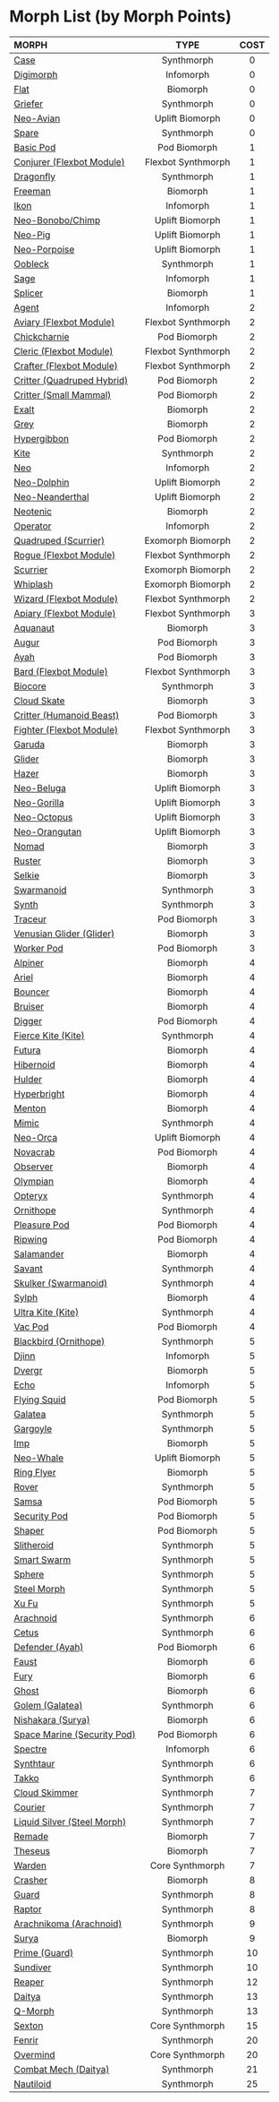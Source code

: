 # Morph List (by Morph Points)

<!--sort-->

| MORPH<!--sort-bysub-->                                                                 |        TYPE        | COST<!--sort-by--> |
| :------------------------------------------------------------------------------------- | :----------------: | :----------------: |
| [Case](../03/05-synthmorphs.md#case)                                                   |     Synthmorph     |         0          |
| [Digimorph](../03/06-infomorphs.md#digimorph)                                          |     Infomorph      |         0          |
| [Flat](../03/01-biomorphs.md#flat)                                                     |      Biomorph      |         0          |
| [Griefer](../03/05-synthmorphs.md#griefer)                                             |     Synthmorph     |         0          |
| [Neo-Avian](../03/02-uplift-biomorphs.md#neo-avian)                                    |  Uplift Biomorph   |         0          |
| [Spare](../03/05-synthmorphs.md#spare)                                                 |     Synthmorph     |         0          |
| [Basic Pod](../03/03-pod-biomorphs.md#basic-pod)                                       |    Pod Biomorph    |         1          |
| [Conjurer (Flexbot Module)](../03/05-synthmorphs.md#conjurer-module)                   | Flexbot Synthmorph |         1          |
| [Dragonfly](../03/05-synthmorphs.md#dragonfly)                                         |     Synthmorph     |         1          |
| [Freeman](../03/01-biomorphs.md#freeman)                                               |      Biomorph      |         1          |
| [Ikon](../03/06-infomorphs.md#ikon)                                                    |     Infomorph      |         1          |
| [Neo-Bonobo/Chimp](../03/02-uplift-biomorphs.md#neo-bonoboneo-chimp)                   |  Uplift Biomorph   |         1          |
| [Neo-Pig](../03/02-uplift-biomorphs.md#neo-pig)                                        |  Uplift Biomorph   |         1          |
| [Neo-Porpoise](../03/02-uplift-biomorphs.md#neo-porpoise)                              |  Uplift Biomorph   |         1          |
| [Oobleck](../03/05-synthmorphs.md#oobleck)                                             |     Synthmorph     |         1          |
| [Sage](../03/06-infomorphs.md#sage)                                                    |     Infomorph      |         1          |
| [Splicer](../03/01-biomorphs.md#splicer)                                               |      Biomorph      |         1          |
| [Agent](../03/06-infomorphs.md#agent)                                                  |     Infomorph      |         2          |
| [Aviary (Flexbot Module)](../03/05-synthmorphs.md#aviary-module)                       | Flexbot Synthmorph |         2          |
| [Chickcharnie](../03/03-pod-biomorphs.md#chickcharnie)                                 |    Pod Biomorph    |         2          |
| [Cleric (Flexbot Module)](../03/05-synthmorphs.md#cleric-module)                       | Flexbot Synthmorph |         2          |
| [Crafter (Flexbot Module)](../03/05-synthmorphs.md#crafter-module)                     | Flexbot Synthmorph |         2          |
| [Critter (Quadruped Hybrid)](../03/03-pod-biomorphs.md#critter-quadruped-hybrid)       |    Pod Biomorph    |         2          |
| [Critter (Small Mammal)](../03/03-pod-biomorphs.md#critter-small-mammal)               |    Pod Biomorph    |         2          |
| [Exalt](../03/01-biomorphs.md#exalt)                                                   |      Biomorph      |         2          |
| [Grey](../03/01-biomorphs.md#grey)                                                     |      Biomorph      |         2          |
| [Hypergibbon](../03/03-pod-biomorphs.md#hypergibbon)                                   |    Pod Biomorph    |         2          |
| [Kite](../03/05-synthmorphs.md#kite)                                                   |     Synthmorph     |         2          |
| [Neo](../03/06-infomorphs.md#neo)                                                      |     Infomorph      |         2          |
| [Neo-Dolphin](../03/02-uplift-biomorphs.md#neo-dolphin)                                |  Uplift Biomorph   |         2          |
| [Neo-Neanderthal](../03/02-uplift-biomorphs.md#neo-neanderthal)                        |  Uplift Biomorph   |         2          |
| [Neotenic](../03/01-biomorphs.md#neotenic)                                             |      Biomorph      |         2          |
| [Operator](../03/06-infomorphs.md#operator)                                            |     Infomorph      |         2          |
| [Quadruped (Scurrier)](../03/04-exomorph-biomorphs.md#quadruped-variant)               | Exomorph Biomorph  |         2          |
| [Rogue (Flexbot Module)](../03/05-synthmorphs.md#rogue-module)                         | Flexbot Synthmorph |         2          |
| [Scurrier](../03/04-exomorph-biomorphs.md#scurrier)                                    | Exomorph Biomorph  |         2          |
| [Whiplash](../03/04-exomorph-biomorphs.md#whiplash)                                    | Exomorph Biomorph  |         2          |
| [Wizard (Flexbot Module)](../03/05-synthmorphs.md#wizard-module)                       | Flexbot Synthmorph |         2          |
| [Apiary (Flexbot Module)](../03/05-synthmorphs.md#apiary-module)                       | Flexbot Synthmorph |         3          |
| [Aquanaut](../03/01-biomorphs.md#aquanaut)                                             |      Biomorph      |         3          |
| [Augur](../03/03-pod-biomorphs.md#augur)                                               |    Pod Biomorph    |         3          |
| [Ayah](../03/03-pod-biomorphs.md#ayah)                                                 |    Pod Biomorph    |         3          |
| [Bard (Flexbot Module)](../03/05-synthmorphs.md#bard-module)                           | Flexbot Synthmorph |         3          |
| [Biocore](../03/05-synthmorphs.md#biocore)                                             |     Synthmorph     |         3          |
| [Cloud Skate](../03/01-biomorphs.md#cloud-skate)                                       |      Biomorph      |         3          |
| [Critter (Humanoid Beast)](../03/03-pod-biomorphs.md#critter-humanoid-mammalian-beast) |    Pod Biomorph    |         3          |
| [Fighter (Flexbot Module)](../03/05-synthmorphs.md#fighter-module)                     | Flexbot Synthmorph |         3          |
| [Garuda](../03/01-biomorphs.md#garuda)                                                 |      Biomorph      |         3          |
| [Glider](../03/01-biomorphs.md#glider)                                                 |      Biomorph      |         3          |
| [Hazer](../03/01-biomorphs.md#hazer)                                                   |      Biomorph      |         3          |
| [Neo-Beluga](../03/02-uplift-biomorphs.md#neo-beluga)                                  |  Uplift Biomorph   |         3          |
| [Neo-Gorilla](../03/02-uplift-biomorphs.md#neo-gorilla)                                |  Uplift Biomorph   |         3          |
| [Neo-Octopus](../03/02-uplift-biomorphs.md#neo-octopus)                                |  Uplift Biomorph   |         3          |
| [Neo-Orangutan](../03/02-uplift-biomorphs.md#neo-orangutan)                            |  Uplift Biomorph   |         3          |
| [Nomad](../03/01-biomorphs.md#nomad)                                                   |      Biomorph      |         3          |
| [Ruster](../03/01-biomorphs.md#ruster)                                                 |      Biomorph      |         3          |
| [Selkie](../03/01-biomorphs.md#selkie)                                                 |      Biomorph      |         3          |
| [Swarmanoid](../03/05-synthmorphs.md#swarmanoid)                                       |     Synthmorph     |         3          |
| [Synth](../03/05-synthmorphs.md#synth)                                                 |     Synthmorph     |         3          |
| [Traceur](../03/03-pod-biomorphs.md#traceur)                                           |    Pod Biomorph    |         3          |
| [Venusian Glider (Glider)](../03/01-biomorphs.md#venusian-glider-variant)              |      Biomorph      |         3          |
| [Worker Pod](../03/03-pod-biomorphs.md#worker-pod)                                     |    Pod Biomorph    |         3          |
| [Alpiner](../03/01-biomorphs.md#alpiner)                                               |      Biomorph      |         4          |
| [Ariel](../03/01-biomorphs.md#ariel)                                                   |      Biomorph      |         4          |
| [Bouncer](../03/01-biomorphs.md#bouncer)                                               |      Biomorph      |         4          |
| [Bruiser](../03/01-biomorphs.md#bruiser)                                               |      Biomorph      |         4          |
| [Digger](../03/03-pod-biomorphs.md#digger)                                             |    Pod Biomorph    |         4          |
| [Fierce Kite (Kite)](../03/05-synthmorphs.md#fierce-kite-variant)                      |     Synthmorph     |         4          |
| [Futura](../03/01-biomorphs.md#futura)                                                 |      Biomorph      |         4          |
| [Hibernoid](../03/01-biomorphs.md#hibernoid)                                           |      Biomorph      |         4          |
| [Hulder](../03/01-biomorphs.md#hulder)                                                 |      Biomorph      |         4          |
| [Hyperbright](../03/01-biomorphs.md#hyperbright)                                       |      Biomorph      |         4          |
| [Menton](../03/01-biomorphs.md#menton)                                                 |      Biomorph      |         4          |
| [Mimic](../03/05-synthmorphs.md#mimic)                                                 |     Synthmorph     |         4          |
| [Neo-Orca](../03/02-uplift-biomorphs.md#neo-orca)                                      |  Uplift Biomorph   |         4          |
| [Novacrab](../03/03-pod-biomorphs.md#novacrab)                                         |    Pod Biomorph    |         4          |
| [Observer](../03/01-biomorphs.md#observer)                                             |      Biomorph      |         4          |
| [Olympian](../03/01-biomorphs.md#olympian)                                             |      Biomorph      |         4          |
| [Opteryx](../03/05-synthmorphs.md#opteryx)                                             |     Synthmorph     |         4          |
| [Ornithope](../03/05-synthmorphs.md#ornithope)                                         |     Synthmorph     |         4          |
| [Pleasure Pod](../03/03-pod-biomorphs.md#pleasure-pod)                                 |    Pod Biomorph    |         4          |
| [Ripwing](../03/03-pod-biomorphs.md#ripwing)                                           |    Pod Biomorph    |         4          |
| [Salamander](../03/01-biomorphs.md#salamander)                                         |      Biomorph      |         4          |
| [Savant](../03/05-synthmorphs.md#savant)                                               |     Synthmorph     |         4          |
| [Skulker (Swarmanoid)](../03/05-synthmorphs.md#skulker-variant)                        |     Synthmorph     |         4          |
| [Sylph](../03/01-biomorphs.md#sylph)                                                   |      Biomorph      |         4          |
| [Ultra Kite (Kite)](../03/05-synthmorphs.md#ultra-kite-variant)                        |     Synthmorph     |         4          |
| [Vac Pod](../03/03-pod-biomorphs.md#vac-pod)                                           |    Pod Biomorph    |         4          |
| [Blackbird (Ornithope)](../03/05-synthmorphs.md#blackbird-variant)                     |     Synthmorph     |         5          |
| [Djinn](../03/06-infomorphs.md#djinn)                                                  |     Infomorph      |         5          |
| [Dvergr](../03/01-biomorphs.md#dvergr)                                                 |      Biomorph      |         5          |
| [Echo](../03/06-infomorphs.md#echo)                                                    |     Infomorph      |         5          |
| [Flying Squid](../03/03-pod-biomorphs.md#flying-squid)                                 |    Pod Biomorph    |         5          |
| [Galatea](../03/05-synthmorphs.md#galatea)                                             |     Synthmorph     |         5          |
| [Gargoyle](../03/05-synthmorphs.md#gargoyle)                                           |     Synthmorph     |         5          |
| [Imp](../03/01-biomorphs.md#imp)                                                       |      Biomorph      |         5          |
| [Neo-Whale](../03/02-uplift-biomorphs.md#neo-whale)                                    |  Uplift Biomorph   |         5          |
| [Ring Flyer](../03/01-biomorphs.md#ring-flyer)                                         |      Biomorph      |         5          |
| [Rover](../03/05-synthmorphs.md#rover)                                                 |     Synthmorph     |         5          |
| [Samsa](../03/03-pod-biomorphs.md#samsa)                                               |    Pod Biomorph    |         5          |
| [Security Pod](../03/03-pod-biomorphs.md#security-pod)                                 |    Pod Biomorph    |         5          |
| [Shaper](../03/03-pod-biomorphs.md#shaper)                                             |    Pod Biomorph    |         5          |
| [Slitheroid](../03/05-synthmorphs.md#slitheroid)                                       |     Synthmorph     |         5          |
| [Smart Swarm](../03/05-synthmorphs.md#smart-swarm)                                     |     Synthmorph     |         5          |
| [Sphere](../03/05-synthmorphs.md#sphere)                                               |     Synthmorph     |         5          |
| [Steel Morph](../03/05-synthmorphs.md#steel-morph)                                     |     Synthmorph     |         5          |
| [Xu Fu](../03/05-synthmorphs.md#xu-fu)                                                 |     Synthmorph     |         5          |
| [Arachnoid](../03/05-synthmorphs.md#arachnoid)                                         |     Synthmorph     |         6          |
| [Cetus](../03/05-synthmorphs.md#cetus)                                                 |     Synthmorph     |         6          |
| [Defender (Ayah)](../03/03-pod-biomorphs.md#defender-variant)                          |    Pod Biomorph    |         6          |
| [Faust](../03/01-biomorphs.md#faust)                                                   |      Biomorph      |         6          |
| [Fury](../03/01-biomorphs.md#fury)                                                     |      Biomorph      |         6          |
| [Ghost](../03/01-biomorphs.md#ghost)                                                   |      Biomorph      |         6          |
| [Golem (Galatea)](../03/05-synthmorphs.md#golem-variant)                               |     Synthmorph     |         6          |
| [Nishakara (Surya)](../03/01-biomorphs.md#nishakara-variant)                           |      Biomorph      |         6          |
| [Space Marine (Security Pod)](../03/03-pod-biomorphs.md#space-marine-variant)          |    Pod Biomorph    |         6          |
| [Spectre](../03/06-infomorphs.md#spectre)                                              |     Infomorph      |         6          |
| [Synthtaur](../03/05-synthmorphs.md#synthtaur)                                         |     Synthmorph     |         6          |
| [Takko](../03/05-synthmorphs.md#takko)                                                 |     Synthmorph     |         6          |
| [Cloud Skimmer](../03/05-synthmorphs.md#cloud-skimmer)                                 |     Synthmorph     |         7          |
| [Courier](../03/05-synthmorphs.md#courier)                                             |     Synthmorph     |         7          |
| [Liquid Silver (Steel Morph)](../03/05-synthmorphs.md#liquid-silver-variant)           |     Synthmorph     |         7          |
| [Remade](../03/01-biomorphs.md#remade)                                                 |      Biomorph      |         7          |
| [Theseus](../03/01-biomorphs.md#theseus)                                               |      Biomorph      |         7          |
| [Warden](../03/07-core-morphs.md#warden)                                               |  Core Synthmorph   |         7          |
| [Crasher](../03/01-biomorphs.md#crasher)                                               |      Biomorph      |         8          |
| [Guard](../03/05-synthmorphs.md#guard)                                                 |     Synthmorph     |         8          |
| [Raptor](../03/05-synthmorphs.md#raptor)                                               |     Synthmorph     |         8          |
| [Arachnikoma (Arachnoid)](../03/05-synthmorphs.md#arachnikoma-variant)                 |     Synthmorph     |         9          |
| [Surya](../03/01-biomorphs.md#surya)                                                   |      Biomorph      |         9          |
| [Prime (Guard)](../03/05-synthmorphs.md#prime-variant)                                 |     Synthmorph     |         10         |
| [Sundiver](../03/05-synthmorphs.md#sundiver)                                           |     Synthmorph     |         10         |
| [Reaper](../03/05-synthmorphs.md#reaper)                                               |     Synthmorph     |         12         |
| [Daitya](../03/05-synthmorphs.md#daitya)                                               |     Synthmorph     |         13         |
| [Q-Morph](../03/05-synthmorphs.md#q-morph)                                             |     Synthmorph     |         13         |
| [Sexton](../03/07-core-morphs.md#sexton)                                               |  Core Synthmorph   |         15         |
| [Fenrir](../03/05-synthmorphs.md#fenrir)                                               |     Synthmorph     |         20         |
| [Overmind](../03/07-core-morphs.md#overmind)                                           |  Core Synthmorph   |         20         |
| [Combat Mech (Daitya)](../03/05-synthmorphs.md#combat-mech-variant)                    |     Synthmorph     |         21         |
| [Nautiloid](../03/05-synthmorphs.md#nautiloid)                                         |     Synthmorph     |         25         |
